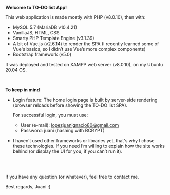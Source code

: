 **Welcome to TO-DO list App!**

This web application is made mostly with PHP (v8.0.10), then with:

- MySQL 5.7 (MariaDB v10.4.21)
- VanillaJS, HTML, CSS
- Smarty PHP Template Engine (v3.1.39) 
- A bit of Vue.js (v2.6.14) to render the SPA (I recently learned some of Vue's basics, so I didn’t use Vue’s more complex components)
- Bootstrap framework (v5.0)

It was deployed and tested on XAMPP web server (v8.0.10), on my Ubuntu 20.04 OS. 

<br>

**To keep in mind**

- Login feature: The home login page is built by server-side rendering (browser reloads before showing the TO-DO list SPA). 
	
    For successful login, you must use:
	- User (e-mail): lopezjuanignacio80@gmail.com
    - Password: juani (hashing with BCRYPT)

- I haven’t used other frameworks or libraries yet, that's why I chose these technologies. If you need I’m willing to explain how the site works behind (or display the UI for you, if you can’t run it).
<br>
<br>

If you have any question (or whatever), feel free to contact me.

Best regards, Juani :)
